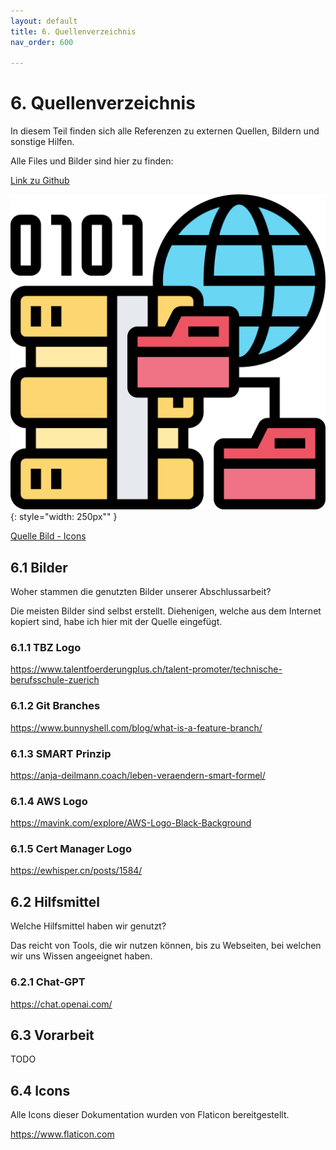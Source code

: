 ```yaml
---
layout: default
title: 6. Quellenverzeichnis
nav_order: 600

---
```


# 6. Quellenverzeichnis

In diesem Teil finden sich alle Referenzen zu externen Quellen, Bildern und sonstige Hilfen.

Alle Files und Bilder sind hier zu finden:

[Link zu Github](https://github.com/Euthal02/SemArb4_GameLobby/tree/main/docs/ressources)

![Sources](../ressources/icons/sources.png){: style="width: 250px"" }

[Quelle Bild - Icons](../anhang/600-quellen.html#64-icons)

## 6.1 Bilder

Woher stammen die genutzten Bilder unserer Abschlussarbeit?

Die meisten Bilder sind selbst erstellt. Diehenigen, welche aus dem Internet kopiert sind, habe ich hier mit der Quelle eingefügt.

### 6.1.1 TBZ Logo

<https://www.talentfoerderungplus.ch/talent-promoter/technische-berufsschule-zuerich>

### 6.1.2 Git Branches

<https://www.bunnyshell.com/blog/what-is-a-feature-branch/>

### 6.1.3 SMART Prinzip

<https://anja-deilmann.coach/leben-veraendern-smart-formel/>

### 6.1.4 AWS Logo

<https://mavink.com/explore/AWS-Logo-Black-Background>

### 6.1.5 Cert Manager Logo

<https://ewhisper.cn/posts/1584/>

## 6.2 Hilfsmittel

Welche Hilfsmittel haben wir genutzt?

Das reicht von Tools, die wir nutzen können, bis zu Webseiten, bei welchen wir uns Wissen angeeignet haben.

### 6.2.1 Chat-GPT

<https://chat.openai.com/>

## 6.3 Vorarbeit

TODO

## 6.4 Icons

Alle Icons dieser Dokumentation wurden von Flaticon bereitgestellt.

<https://www.flaticon.com>
